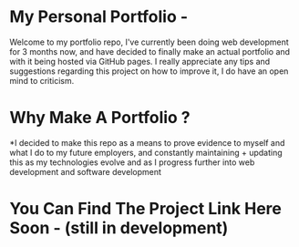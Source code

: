 # My Personal Portfolio -
Welcome to my portfolio repo, I've currently been doing web development for 3 months now, and have decided to finally make an actual portfolio and with it being hosted via GitHub pages. I really appreciate any tips and suggestions regarding this project on how to improve it, I do have an open mind to criticism.

# Why Make A Portfolio ?
*I decided to make this repo as a means to prove evidence to myself and what I do to my future employers, and constantly maintaining + updating this as my technologies evolve and as I progress further into web development and software development

# You Can Find The Project Link Here Soon - (still in development)
